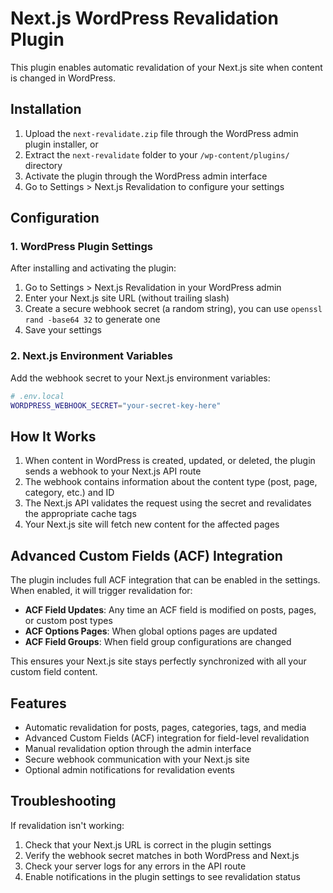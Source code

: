 # Next.js WordPress Revalidation Plugin

This plugin enables automatic revalidation of your Next.js site when content is changed in WordPress.

## Installation

1. Upload the `next-revalidate.zip` file through the WordPress admin plugin installer, or
2. Extract the `next-revalidate` folder to your `/wp-content/plugins/` directory
3. Activate the plugin through the WordPress admin interface
4. Go to Settings > Next.js Revalidation to configure your settings

## Configuration

### 1. WordPress Plugin Settings

After installing and activating the plugin:

1. Go to Settings > Next.js Revalidation in your WordPress admin
2. Enter your Next.js site URL (without trailing slash)
3. Create a secure webhook secret (a random string), you can use `openssl rand -base64 32` to generate one
4. Save your settings

### 2. Next.js Environment Variables

Add the webhook secret to your Next.js environment variables:

```bash
# .env.local
WORDPRESS_WEBHOOK_SECRET="your-secret-key-here"
```

## How It Works

1. When content in WordPress is created, updated, or deleted, the plugin sends a webhook to your Next.js API route
2. The webhook contains information about the content type (post, page, category, etc.) and ID
3. The Next.js API validates the request using the secret and revalidates the appropriate cache tags
4. Your Next.js site will fetch new content for the affected pages

## Advanced Custom Fields (ACF) Integration

The plugin includes full ACF integration that can be enabled in the settings. When enabled, it will trigger revalidation for:

- **ACF Field Updates**: Any time an ACF field is modified on posts, pages, or custom post types
- **ACF Options Pages**: When global options pages are updated
- **ACF Field Groups**: When field group configurations are changed

This ensures your Next.js site stays perfectly synchronized with all your custom field content.

## Features

- Automatic revalidation for posts, pages, categories, tags, and media
- Advanced Custom Fields (ACF) integration for field-level revalidation
- Manual revalidation option through the admin interface
- Secure webhook communication with your Next.js site
- Optional admin notifications for revalidation events

## Troubleshooting

If revalidation isn't working:

1. Check that your Next.js URL is correct in the plugin settings
2. Verify the webhook secret matches in both WordPress and Next.js
3. Check your server logs for any errors in the API route
4. Enable notifications in the plugin settings to see revalidation status

